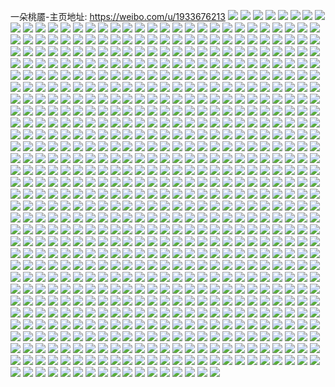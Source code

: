 一朵桃靥-主页地址: https://weibo.com/u/1933676213 
![](https://wx4.sinaimg.cn/mw2000/73418eb5ly1geiz7m3f5fj22x02x04qs.jpg) 
![](https://wx4.sinaimg.cn/mw2000/73418eb5ly1geiz89abopj22x02x04qr.jpg) 
![](https://wx4.sinaimg.cn/mw2000/73418eb5ly1gegkkocu8wj22c02c07wi.jpg) 
![](https://wx4.sinaimg.cn/mw2000/73418eb5ly1gegkkn3eubj22b82b8b2a.jpg) 
![](https://wx4.sinaimg.cn/mw2000/73418eb5ly1gegkkgplejj20u00u0wlh.jpg) 
![](https://wx4.sinaimg.cn/mw2000/73418eb5ly1gegkkfmowdj20u00u077l.jpg) 
![](https://wx4.sinaimg.cn/mw2000/73418eb5ly1gegkklv6ozj22c02c0kjl.jpg) 
![](https://wx4.sinaimg.cn/mw2000/73418eb5ly1gegkkj59dxj22c02c0x6p.jpg) 
![](https://wx4.sinaimg.cn/mw2000/73418eb5ly1gegkkkmy2tj223i23ie82.jpg) 
![](https://wx4.sinaimg.cn/mw2000/73418eb5ly1gegkkp57sfj22c02c0hai.jpg) 
![](https://wx4.sinaimg.cn/mw2000/73418eb5ly1gegkkedusjj21ug1ug4qp.jpg) 
![](https://wx4.sinaimg.cn/mw2000/73418eb5ly1gefnphxwb4j2334334x6s.jpg) 
![](https://wx4.sinaimg.cn/mw2000/73418eb5ly1gefnpo1dv7j2334334x6s.jpg) 
![](https://wx4.sinaimg.cn/mw2000/73418eb5ly1gefnpsmv00j23343341l0.jpg) 
![](https://wx4.sinaimg.cn/mw2000/73418eb5ly1gee317cfhfj21o0280hdt.jpg) 
![](https://wx4.sinaimg.cn/mw2000/73418eb5ly1gee310g1bdj21o0280b0v.jpg) 
![](https://wx4.sinaimg.cn/mw2000/73418eb5ly1gee319m9izj21o0280kjl.jpg) 
![](https://wx4.sinaimg.cn/mw2000/73418eb5ly1gee311ugy8j21o0280e51.jpg) 
![](https://wx4.sinaimg.cn/mw2000/73418eb5ly1gee30xhlfaj2221331npd.jpg) 
![](https://wx4.sinaimg.cn/mw2000/73418eb5ly1gee31csk3lj21o02801i3.jpg) 
![](https://wx4.sinaimg.cn/mw2000/73418eb5ly1gee30z1gi3j21o0280khb.jpg) 
![](https://wx4.sinaimg.cn/mw2000/73418eb5ly1gee31548agj2221331b2a.jpg) 
![](https://wx4.sinaimg.cn/mw2000/73418eb5ly1gee31bb8k1j21o02801kx.jpg) 
![](https://wx4.sinaimg.cn/mw2000/73418eb5ly1ged3vc2ohfj21o01o04qp.jpg) 
![](https://wx4.sinaimg.cn/mw2000/73418eb5ly1ged3vglt4rj21o01o07wh.jpg) 
![](https://wx4.sinaimg.cn/mw2000/73418eb5ly1geapsi1220j21og3s0npe.jpg) 
![](https://wx4.sinaimg.cn/mw2000/73418eb5ly1geapsq3jf7j21og3s0hdu.jpg) 
![](https://wx4.sinaimg.cn/mw2000/73418eb5ly1ge5aq4jpajj22x62x6x6q.jpg) 
![](https://wx4.sinaimg.cn/mw2000/73418eb5ly1ge5appp4oxj2334334qv7.jpg) 
![](https://wx4.sinaimg.cn/mw2000/73418eb5ly1ge5aoxrbuyj22x62x6kjm.jpg) 
![](https://wx4.sinaimg.cn/mw2000/73418eb5ly1ge5aqacjbyj22v42v4e82.jpg) 
![](https://wx4.sinaimg.cn/mw2000/73418eb5ly1ge5apcbdlaj22ut2uthdt.jpg) 
![](https://wx4.sinaimg.cn/mw2000/73418eb5ly1ge5apxpkvdj22x62x6x6q.jpg) 
![](https://wx4.sinaimg.cn/mw2000/73418eb5ly1ge5apimc6sj22x62x6hdu.jpg) 
![](https://wx4.sinaimg.cn/mw2000/73418eb5ly1ge5ap3qn4tj22x62x6npe.jpg) 
![](https://wx4.sinaimg.cn/mw2000/73418eb5ly1ge5ap99wt5j22x62x6kjm.jpg) 
![](https://wx4.sinaimg.cn/mw2000/73418eb5ly1ge1rf9o5i4j21vd31uu0z.jpg) 
![](https://wx4.sinaimg.cn/mw2000/73418eb5ly1ge1rfazue7j21v8321qv8.jpg) 
![](https://wx4.sinaimg.cn/mw2000/73418eb5ly1gdzdisuk58j21o02801ky.jpg) 
![](https://wx4.sinaimg.cn/mw2000/73418eb5ly1gdzdj1uwwaj21pi3pnu0x.jpg) 
![](https://wx4.sinaimg.cn/mw2000/73418eb5ly1gdzdiepaifj21p93q5qv5.jpg) 
![](https://wx4.sinaimg.cn/mw2000/73418eb5ly1gdzdijyjg6j21pi3pn4qp.jpg) 
![](https://wx4.sinaimg.cn/mw2000/73418eb5ly1gdzdj7ew4zj21wc31vkjl.jpg) 
![](https://wx4.sinaimg.cn/mw2000/73418eb5ly1gdy6065gfij21gc4d1npe.jpg) 
![](https://wx4.sinaimg.cn/mw2000/73418eb5ly1gdy601tkg9j21gc4d1e83.jpg) 
![](https://wx4.sinaimg.cn/mw2000/73418eb5ly1gdy5zqu23ej21gc4d11ky.jpg) 
![](https://wx4.sinaimg.cn/mw2000/73418eb5ly1gdy60467p6j21gc4d1qv6.jpg) 
![](https://wx4.sinaimg.cn/mw2000/73418eb5ly1gdy5zvv2k1j21og3s0x6q.jpg) 
![](https://wx4.sinaimg.cn/mw2000/73418eb5ly1gdy5zn7lhzj21gc4d1qv6.jpg) 
![](https://wx4.sinaimg.cn/mw2000/73418eb5ly1gdy609qsufj21gc4d1e82.jpg) 
![](https://wx4.sinaimg.cn/mw2000/73418eb5ly1gdy5zylfs8j21gc4d1npe.jpg) 
![](https://wx4.sinaimg.cn/mw2000/73418eb5ly1gdy607v183j21gc4d17wi.jpg) 
![](https://wx4.sinaimg.cn/mw2000/73418eb5ly1gdwyyl4u3zj22ho2ho7wi.jpg) 
![](https://wx4.sinaimg.cn/mw2000/73418eb5ly1gdwyxsymuxj22x62x6hdu.jpg) 
![](https://wx4.sinaimg.cn/mw2000/73418eb5ly1gdwyy8pbhnj22x62x6x6q.jpg) 
![](https://wx4.sinaimg.cn/mw2000/73418eb5ly1gdwyy5ixb4j22x62x61ky.jpg) 
![](https://wx4.sinaimg.cn/mw2000/73418eb5ly1gdwyyilxddj2234234npd.jpg) 
![](https://wx4.sinaimg.cn/mw2000/73418eb5ly1gdwyy2ug96j223e23eqv5.jpg) 
![](https://wx4.sinaimg.cn/mw2000/73418eb5ly1gdwyydcdcmj22x62x6qv7.jpg) 
![](https://wx4.sinaimg.cn/mw2000/73418eb5ly1gdwyygdwa7j22x62x67wi.jpg) 
![](https://wx4.sinaimg.cn/mw2000/73418eb5ly1gdwyxz2o1fj22x62x6qv7.jpg) 
![](https://wx4.sinaimg.cn/mw2000/73418eb5ly1gdvfos6ah7j22dc2dcnpf.jpg) 
![](https://wx4.sinaimg.cn/mw2000/73418eb5ly1gdvfovstztj22dc2dcb2b.jpg) 
![](https://wx4.sinaimg.cn/mw2000/73418eb5ly1gduqe1xw10j2221331u0x.jpg) 
![](https://wx4.sinaimg.cn/mw2000/73418eb5ly1gduqe3rb62j2221331u0x.jpg) 
![](https://wx4.sinaimg.cn/mw2000/73418eb5ly1gduqe63bdqj22213311ky.jpg) 
![](https://wx4.sinaimg.cn/mw2000/73418eb5ly1gduqe9emn3j2221331u0x.jpg) 
![](https://wx4.sinaimg.cn/mw2000/73418eb5ly1gduqeawi96j21mq26bu0x.jpg) 
![](https://wx4.sinaimg.cn/mw2000/73418eb5ly1gduqeduhusj2221331u0x.jpg) 
![](https://wx4.sinaimg.cn/mw2000/73418eb5ly1gdortshv0oj227a2xqu0z.jpg) 
![](https://wx4.sinaimg.cn/mw2000/73418eb5ly1gdoru336u9j22082obhdv.jpg) 
![](https://wx4.sinaimg.cn/mw2000/73418eb5ly1gdoru7chxwj22c03404qr.jpg) 
![](https://wx4.sinaimg.cn/mw2000/73418eb5ly1gdorth7t1zj22502upkjo.jpg) 
![](https://wx4.sinaimg.cn/mw2000/73418eb5ly1gdorujt9c8j227n2y77wj.jpg) 
![](https://wx4.sinaimg.cn/mw2000/73418eb5ly1gdoruzfw8zj22c03404qu.jpg) 
![](https://wx4.sinaimg.cn/mw2000/73418eb5ly1gdorv1ru1oj21p529j1ky.jpg) 
![](https://wx4.sinaimg.cn/mw2000/73418eb5ly1gdorv6z5w8j23402c0x6t.jpg) 
![](https://wx4.sinaimg.cn/mw2000/73418eb5ly1gdorv9d6fej21s23kbe82.jpg) 
![](https://wx4.sinaimg.cn/mw2000/73418eb5ly1gdnt4ir2omj20tf0tfaq6.jpg) 
![](https://wx4.sinaimg.cn/mw2000/73418eb5ly1gdnt4fbvx9j21o0280hdu.jpg) 
![](https://wx4.sinaimg.cn/mw2000/73418eb5ly1gdnt44054jj21zd1zdu0x.jpg) 
![](https://wx4.sinaimg.cn/mw2000/73418eb5ly1gdnt4btrdgj22c02c07wi.jpg) 
![](https://wx4.sinaimg.cn/mw2000/73418eb5ly1gdnt3q9n8oj21hh1zakjm.jpg) 
![](https://wx4.sinaimg.cn/mw2000/73418eb5ly1gdnt48mvnzj22c02c07wi.jpg) 
![](https://wx4.sinaimg.cn/mw2000/73418eb5ly1gdnt466gflj22c02c01ky.jpg) 
![](https://wx4.sinaimg.cn/mw2000/73418eb5ly1gdnt4hwwi2j21o0280qv6.jpg) 
![](https://wx4.sinaimg.cn/mw2000/73418eb5ly1gdnt41ww2ij22c02c0e82.jpg) 
![](https://wx4.sinaimg.cn/mw2000/73418eb5ly1gdlrm75bxqj20y80y84br.jpg) 
![](https://wx4.sinaimg.cn/mw2000/73418eb5ly1gdlrmawm63j20wd0wdncn.jpg) 
![](https://wx4.sinaimg.cn/mw2000/73418eb5ly1gdlrm8oq40j21d91d91kx.jpg) 
![](https://wx4.sinaimg.cn/mw2000/73418eb5ly1gdlrma5aqhj2179179qq9.jpg) 
![](https://wx4.sinaimg.cn/mw2000/73418eb5ly1gdfwzz4vfpj20yi22ou11.jpg) 
![](https://wx4.sinaimg.cn/mw2000/73418eb5ly1gd6rfxgt1xj21ps1achdw.jpg) 
![](https://wx4.sinaimg.cn/mw2000/73418eb5ly1gd6reqhan2j21ps1acqv6.jpg) 
![](https://wx4.sinaimg.cn/mw2000/73418eb5ly1gcdjfgzkamj2221331npe.jpg) 
![](https://wx4.sinaimg.cn/mw2000/73418eb5ly1gcdjep5m9zj21n526v1ky.jpg) 
![](https://wx4.sinaimg.cn/mw2000/73418eb5ly1gc26mfl38aj22c0340npf.jpg) 
![](https://wx4.sinaimg.cn/mw2000/73418eb5ly1gbzc0r1tbgj20u00yajv5.jpg) 
![](https://wx4.sinaimg.cn/mw2000/73418eb5ly1gbzc0q0s26j20u00ya77i.jpg) 
![](https://wx4.sinaimg.cn/mw2000/73418eb5ly1gbw1s4byjhj228w3dchdu.jpg) 
![](https://wx4.sinaimg.cn/mw2000/73418eb5ly1gbw1max7ntj228w3dcqv6.jpg) 
![](https://wx4.sinaimg.cn/mw2000/73418eb5ly1gbw1mebldcj234022ohdv.jpg) 
![](https://wx4.sinaimg.cn/mw2000/73418eb5ly1gbw1subs2bj21v72stx6q.jpg) 
![](https://wx4.sinaimg.cn/mw2000/73418eb5ly1gbw1t83pyuj216b26pnpe.jpg) 
![](https://wx4.sinaimg.cn/mw2000/73418eb5ly1gbw1mge3tij222o340kjl.jpg) 
![](https://wx4.sinaimg.cn/mw2000/73418eb5ly1gbw1td7261j22x01y0u0y.jpg) 
![](https://wx4.sinaimg.cn/mw2000/73418eb5ly1gbw1ti9eolj22f43mox6q.jpg) 
![](https://wx4.sinaimg.cn/mw2000/73418eb5ly1gbw1misqu1j22v51wrkjm.jpg) 
![](https://wx4.sinaimg.cn/mw2000/73418eb5ly1gb5l0w2nd5j23402c01l1.jpg) 
![](https://wx4.sinaimg.cn/mw2000/73418eb5ly1gb5l17p71cj2221331kjn.jpg) 
![](https://wx4.sinaimg.cn/mw2000/73418eb5ly1gb5l1kkx5lj23402c0qv8.jpg) 
![](https://wx4.sinaimg.cn/mw2000/73418eb5ly1gb5l1yvol9j2221331e84.jpg) 
![](https://wx4.sinaimg.cn/mw2000/73418eb5ly1gb5l0guwulj2221331b2b.jpg) 
![](https://wx4.sinaimg.cn/mw2000/73418eb5ly1gb5l28iaj7j22c0340u10.jpg) 
![](https://wx4.sinaimg.cn/mw2000/73418eb5ly1gazyhdhn8hj22c0340hdv.jpg) 
![](https://wx4.sinaimg.cn/mw2000/73418eb5ly1gazyhbe400j22c03407wj.jpg) 
![](https://wx4.sinaimg.cn/mw2000/73418eb5ly1gazyhfafhsj22c0340e83.jpg) 
![](https://wx4.sinaimg.cn/mw2000/73418eb5ly1gazyhgt44yj22c0340u0y.jpg) 
![](https://wx4.sinaimg.cn/mw2000/73418eb5ly1gayus8w9rgj22c0340e82.jpg) 
![](https://wx4.sinaimg.cn/mw2000/73418eb5ly1gaxqki2xgpj22c03407wj.jpg) 
![](https://wx4.sinaimg.cn/mw2000/73418eb5ly1gaxqkk5o3ij23402c04qq.jpg) 
![](https://wx4.sinaimg.cn/mw2000/73418eb5ly1gax0ekr0xuj22802yoe83.jpg) 
![](https://wx4.sinaimg.cn/mw2000/73418eb5ly1gax0e9tbejj21gc4d1b2a.jpg) 
![](https://wx4.sinaimg.cn/mw2000/73418eb5ly1gax0egl06bj2221331kjl.jpg) 
![](https://wx4.sinaimg.cn/mw2000/73418eb5ly1gax0ecwyvfj214j5mqhdu.jpg) 
![](https://wx4.sinaimg.cn/mw2000/73418eb5ly1gax0eb9cizj21n83usu0x.jpg) 
![](https://wx4.sinaimg.cn/mw2000/73418eb5ly1gax0ef2gkzj214j5mqqv6.jpg) 
![](https://wx4.sinaimg.cn/mw2000/73418eb5ly1gax0e7uwcuj2221331u0y.jpg) 
![](https://wx4.sinaimg.cn/mw2000/73418eb5ly1gax0e668ojj219c51chdu.jpg) 
![](https://wx4.sinaimg.cn/mw2000/73418eb5ly1gax0eizgybj22c0340u0z.jpg) 
![](https://wx4.sinaimg.cn/mw2000/73418eb5ly1gawfitmv8cj2221331hdt.jpg) 
![](https://wx4.sinaimg.cn/mw2000/73418eb5ly1gawfjclqxhj22c02c0hdu.jpg) 
![](https://wx4.sinaimg.cn/mw2000/73418eb5ly1gawfjvmagtj2294306e84.jpg) 
![](https://wx4.sinaimg.cn/mw2000/73418eb5ly1gawfixys9zj22c02c0kjm.jpg) 
![](https://wx4.sinaimg.cn/mw2000/73418eb5ly1gawfjpq3utj229k29ke83.jpg) 
![](https://wx4.sinaimg.cn/mw2000/73418eb5ly1gawfj4ql1uj22c02c0x6q.jpg) 
![](https://wx4.sinaimg.cn/mw2000/73418eb5ly1gawfjgif2aj22c02c01kz.jpg) 
![](https://wx4.sinaimg.cn/mw2000/73418eb5ly1gawfjktrguj22c02c0qv6.jpg) 
![](https://wx4.sinaimg.cn/mw2000/73418eb5ly1gawfj8rmq5j22c02c0qv6.jpg) 
![](https://wx4.sinaimg.cn/mw2000/73418eb5ly1gavamwarenj2221331kjm.jpg) 
![](https://wx4.sinaimg.cn/mw2000/73418eb5ly1gavan491l7j22c03404qt.jpg) 
![](https://wx4.sinaimg.cn/mw2000/73418eb5ly1gavan03n3uj221o33ju0y.jpg) 
![](https://wx4.sinaimg.cn/mw2000/73418eb5ly1gavandt0bfj22c035a7wk.jpg) 
![](https://wx4.sinaimg.cn/mw2000/73418eb5ly1gavamubiaej22c03404qr.jpg) 
![](https://wx4.sinaimg.cn/mw2000/73418eb5ly1gavan7xe99j22c0340u0z.jpg) 
![](https://wx4.sinaimg.cn/mw2000/73418eb5ly1gav3jd6o3lj22213314qq.jpg) 
![](https://wx4.sinaimg.cn/mw2000/73418eb5ly1gav3jdxl82j2221331b29.jpg) 
![](https://wx4.sinaimg.cn/mw2000/73418eb5ly1gav3jbt922j2221331npd.jpg) 
![](https://wx4.sinaimg.cn/mw2000/73418eb5ly1gau5gt1agfj22c02c0b2a.jpg) 
![](https://wx4.sinaimg.cn/mw2000/73418eb5ly1gau5gwgrnnj2221331qv5.jpg) 
![](https://wx4.sinaimg.cn/mw2000/73418eb5ly1gau5h1cc5hj22c02c07wi.jpg) 
![](https://wx4.sinaimg.cn/mw2000/73418eb5ly1gau5pssp7hj2221331kjl.jpg) 
![](https://wx4.sinaimg.cn/mw2000/73418eb5ly1gau5gv0ml5j2221331qv5.jpg) 
![](https://wx4.sinaimg.cn/mw2000/73418eb5ly1gau61xb0u5j2221331npd.jpg) 
![](https://wx4.sinaimg.cn/mw2000/73418eb5ly1gau5nwe0j2j221r33g4qq.jpg) 
![](https://wx4.sinaimg.cn/mw2000/73418eb5ly1gau5q4hp25j22c02c07wi.jpg) 
![](https://wx4.sinaimg.cn/mw2000/73418eb5ly1gau5gz9sw5j22c02c0x6p.jpg) 
![](https://wx4.sinaimg.cn/mw2000/73418eb5ly1gasmjbuoyzj21o0280kjl.jpg) 
![](https://wx4.sinaimg.cn/mw2000/73418eb5ly1gasmjaqdpvj21n226rkjl.jpg) 
![](https://wx4.sinaimg.cn/mw2000/73418eb5ly1garukr27x3j2221331u0z.jpg) 
![](https://wx4.sinaimg.cn/mw2000/73418eb5ly1garuc1n7usj22c0340x6r.jpg) 
![](https://wx4.sinaimg.cn/mw2000/73418eb5ly1garuk513snj22213311ky.jpg) 
![](https://wx4.sinaimg.cn/mw2000/73418eb5ly1garulp5fz3j2221331qv5.jpg) 
![](https://wx4.sinaimg.cn/mw2000/73418eb5ly1garukgzx1tj2221331e81.jpg) 
![](https://wx4.sinaimg.cn/mw2000/73418eb5ly1garuky7evgj2221331x6q.jpg) 
![](https://wx4.sinaimg.cn/mw2000/73418eb5ly1garukedtbvj2221331npf.jpg) 
![](https://wx4.sinaimg.cn/mw2000/73418eb5ly1garubuyb5zj22c0340kjp.jpg) 
![](https://wx4.sinaimg.cn/mw2000/73418eb5ly1garujzjoctj2221331x6p.jpg) 
![](https://wx4.sinaimg.cn/mw2000/73418eb5ly1gaqmw19bh4j22c02c0hdt.jpg) 
![](https://wx4.sinaimg.cn/mw2000/73418eb5ly1gaqmvzgb13j21o0280hdu.jpg) 
![](https://wx4.sinaimg.cn/mw2000/73418eb5ly1gaocn54pt8j22c02c0x6r.jpg) 
![](https://wx4.sinaimg.cn/mw2000/73418eb5ly1gaocn0w49xj22c02c04qs.jpg) 
![](https://wx4.sinaimg.cn/mw2000/73418eb5ly1gaocn7f74bj22c02c0x6q.jpg) 
![](https://wx4.sinaimg.cn/mw2000/73418eb5ly1gaocn93umdj22c02c0b2b.jpg) 
![](https://wx4.sinaimg.cn/mw2000/73418eb5ly1gaocmw7grtj229y29ye82.jpg) 
![](https://wx4.sinaimg.cn/mw2000/73418eb5ly1gaocnam8b5j22c02c0x6q.jpg) 
![](https://wx4.sinaimg.cn/mw2000/73418eb5ly1gaocne723lj22c02c0x6r.jpg) 
![](https://wx4.sinaimg.cn/mw2000/73418eb5ly1gaocncjck9j22c02c0x6r.jpg) 
![](https://wx4.sinaimg.cn/mw2000/73418eb5ly1gaocn2wkr0j22c02c0npe.jpg) 
![](https://wx4.sinaimg.cn/mw2000/73418eb5ly1gao5ef2qezj22c02c0b2a.jpg) 
![](https://wx4.sinaimg.cn/mw2000/73418eb5ly1gao5eg9dzcj22c02c04qq.jpg) 
![](https://wx4.sinaimg.cn/mw2000/73418eb5ly1gao5ehoj9bj2216216qv6.jpg) 
![](https://wx4.sinaimg.cn/mw2000/73418eb5ly1gao5edzcwqj22c02c0hdu.jpg) 
![](https://wx4.sinaimg.cn/mw2000/73418eb5ly1gan18992mdj21o0280b2a.jpg) 
![](https://wx4.sinaimg.cn/mw2000/73418eb5ly1gan187rixmj21ma25s1ky.jpg) 
![](https://wx4.sinaimg.cn/mw2000/73418eb5ly1gan18aoa7yj21ma25s4qq.jpg) 
![](https://wx4.sinaimg.cn/mw2000/73418eb5ly1gan18brbbvj21ma25s1ky.jpg) 
![](https://wx4.sinaimg.cn/mw2000/73418eb5ly1gaf6ct0sicj21o01o04qp.jpg) 
![](https://wx4.sinaimg.cn/mw2000/73418eb5ly1gaf6cwjwodj22801o0kjl.jpg) 
![](https://wx4.sinaimg.cn/mw2000/73418eb5ly1gaf6d0ci0hj22801o0e81.jpg) 
![](https://wx4.sinaimg.cn/mw2000/73418eb5ly1gaf6d489jxj21o01o07wh.jpg) 
![](https://wx4.sinaimg.cn/mw2000/73418eb5ly1ga98n2iyw0j22kx2kxqv5.jpg) 
![](https://wx4.sinaimg.cn/mw2000/73418eb5ly1ga98mslb5kj22c02c04qp.jpg) 
![](https://wx4.sinaimg.cn/mw2000/73418eb5ly1ga98mv3u2zj22c02c0qv5.jpg) 
![](https://wx4.sinaimg.cn/mw2000/73418eb5ly1ga98mydwy8j22kx2kxhdt.jpg) 
![](https://wx4.sinaimg.cn/mw2000/73418eb5ly1ga98mono0pj20we0wetmg.jpg) 
![](https://wx4.sinaimg.cn/mw2000/73418eb5ly1ga98mng76cj22c02c0npd.jpg) 
![](https://wx4.sinaimg.cn/mw2000/73418eb5ly1ga98mqqchgj22c02c0e82.jpg) 
![](https://wx4.sinaimg.cn/mw2000/73418eb5ly1ga98mzzj5oj2214214npd.jpg) 
![](https://wx4.sinaimg.cn/mw2000/73418eb5ly1ga98mwp0itj22c02c0hdt.jpg) 
![](https://wx4.sinaimg.cn/mw2000/73418eb5ly1ga86gm3y2pj23gg56onpz.jpg) 
![](https://wx4.sinaimg.cn/mw2000/73418eb5ly1ga86g8n2r7j23gg56o1ll.jpg) 
![](https://wx4.sinaimg.cn/mw2000/73418eb5ly1ga86gwou8ij22tc480u1c.jpg) 
![](https://wx4.sinaimg.cn/mw2000/73418eb5ly1ga86ha3lcsj256o3gghec.jpg) 
![](https://wx4.sinaimg.cn/mw2000/73418eb5ly1ga38z2uu3wj21mb25q1if.jpg) 
![](https://wx4.sinaimg.cn/mw2000/73418eb5ly1ga3f09cwr5j21m825mkjl.jpg) 
![](https://wx4.sinaimg.cn/mw2000/73418eb5ly1ga3gmyb7t7j21mb25qkjl.jpg) 
![](https://wx4.sinaimg.cn/mw2000/73418eb5ly1ga3f0e49f6j21m825mx4p.jpg) 
![](https://wx4.sinaimg.cn/mw2000/73418eb5ly1ga3gn1nt7mj21m825m7ts.jpg) 
![](https://wx4.sinaimg.cn/mw2000/73418eb5ly1ga3gmfvcv3j21mb25qb29.jpg) 
![](https://wx4.sinaimg.cn/mw2000/73418eb5ly1ga39xms0ixj21mc25skhe.jpg) 
![](https://wx4.sinaimg.cn/mw2000/73418eb5ly1ga3gn5ibkcj21m825m4qp.jpg) 
![](https://wx4.sinaimg.cn/mw2000/73418eb5ly1ga3gn7w1oyj21mb25qts0.jpg) 
![](https://wx4.sinaimg.cn/mw2000/73418eb5ly1ga2ay9erafj22c0340kjm.jpg) 
![](https://wx4.sinaimg.cn/mw2000/73418eb5ly1ga2ay59atmj229u29u1ky.jpg) 
![](https://wx4.sinaimg.cn/mw2000/73418eb5ly1ga2ay667owj22c02c01ky.jpg) 
![](https://wx4.sinaimg.cn/mw2000/73418eb5ly1ga2ay82zbaj22c0340e84.jpg) 
![](https://wx4.sinaimg.cn/mw2000/73418eb5ly1g9yp3o7j0mj22c02c0u0y.jpg) 
![](https://wx4.sinaimg.cn/mw2000/73418eb5ly1g9yp3ugalyj22c02c0kjm.jpg) 
![](https://wx4.sinaimg.cn/mw2000/73418eb5ly1g9yp42xib5j22c02c0x6q.jpg) 
![](https://wx4.sinaimg.cn/mw2000/73418eb5ly1g9yp3t5876j22c02c0x6q.jpg) 
![](https://wx4.sinaimg.cn/mw2000/73418eb5ly1g9yp41dsbfj22c02c0qv6.jpg) 
![](https://wx4.sinaimg.cn/mw2000/73418eb5ly1g9yp3zpxnoj22c02c0qv6.jpg) 
![](https://wx4.sinaimg.cn/mw2000/73418eb5ly1g9yp3qd1uij22c02c0npe.jpg) 
![](https://wx4.sinaimg.cn/mw2000/73418eb5ly1g9yp3w3plsj22c02c04qq.jpg) 
![](https://wx4.sinaimg.cn/mw2000/73418eb5ly1g9yp3xzcxqj22c02c0u0y.jpg) 
![](https://wx4.sinaimg.cn/mw2000/73418eb5ly1g9yjk8gpk6j22c02c0x6r.jpg) 
![](https://wx4.sinaimg.cn/mw2000/73418eb5ly1g9yjktgztej22c02c0kjm.jpg) 
![](https://wx4.sinaimg.cn/mw2000/73418eb5ly1g9yjke8u6wj22c02c0npe.jpg) 
![](https://wx4.sinaimg.cn/mw2000/73418eb5ly1g9yp2yjeevj22c02c0qv6.jpg) 
![](https://wx4.sinaimg.cn/mw2000/73418eb5ly1g9yp30g0elj22c02c0u0y.jpg) 
![](https://wx4.sinaimg.cn/mw2000/73418eb5ly1g9yjk3dnw7j22c02c0x6q.jpg) 
![](https://wx4.sinaimg.cn/mw2000/73418eb5ly1g9yjkihsunj22c02c0npe.jpg) 
![](https://wx4.sinaimg.cn/mw2000/73418eb5ly1g9yjklmgg4j22c02c0npe.jpg) 
![](https://wx4.sinaimg.cn/mw2000/73418eb5ly1g9yp321k5yj22c02c0kjm.jpg) 
![](https://wx4.sinaimg.cn/mw2000/73418eb5ly1g9visxciinj20u00u0dq1.jpg) 
![](https://wx4.sinaimg.cn/mw2000/73418eb5ly1g9visvih0ij20u00u0dr1.jpg) 
![](https://wx4.sinaimg.cn/mw2000/73418eb5ly1g9visyde7oj20u00u0n9a.jpg) 
![](https://wx4.sinaimg.cn/mw2000/73418eb5ly1g9visuomvbj20u00u0gw3.jpg) 
![](https://wx4.sinaimg.cn/mw2000/73418eb5ly1g9viv3q5xjj20u00u049i.jpg) 
![](https://wx4.sinaimg.cn/mw2000/73418eb5ly1g9vistf001j20u00u0145.jpg) 
![](https://wx4.sinaimg.cn/mw2000/73418eb5ly1g9vissb5u8j20u00u0qck.jpg) 
![](https://wx4.sinaimg.cn/mw2000/73418eb5ly1g9vpqywdloj20u0190nay.jpg) 
![](https://wx4.sinaimg.cn/mw2000/73418eb5ly1g9viswn8zuj20u00u0123.jpg) 
![](https://wx4.sinaimg.cn/mw2000/73418eb5ly1g9vps8gd7gj20u00u0jzg.jpg) 
![](https://wx4.sinaimg.cn/mw2000/73418eb5ly1g9vps8y0z7j20u00u0k1s.jpg) 
![](https://wx4.sinaimg.cn/mw2000/73418eb5ly1g9vps9br29j20u00u0wll.jpg) 
![](https://wx4.sinaimg.cn/mw2000/73418eb5ly1g9vps82cw4j20u00u0drp.jpg) 
![](https://wx4.sinaimg.cn/mw2000/73418eb5ly1g9vps9o74vj20u00u045m.jpg) 
![](https://wx4.sinaimg.cn/mw2000/73418eb5ly1g9vpsa68psj20u00u0gr4.jpg) 
![](https://wx4.sinaimg.cn/mw2000/73418eb5ly1g9v97w69t2j20u00u0dr7.jpg) 
![](https://wx4.sinaimg.cn/mw2000/73418eb5gy1g9v8jbq4gvj20u00u012l.jpg) 
![](https://wx4.sinaimg.cn/mw2000/73418eb5gy1g9v8jcf7asj20u00u0tjp.jpg) 
![](https://wx4.sinaimg.cn/mw2000/73418eb5gy1g9v8jf0z8vj20u00u0wp1.jpg) 
![](https://wx4.sinaimg.cn/mw2000/73418eb5gy1g9v8jah8lkj20u00u0gx5.jpg) 
![](https://wx4.sinaimg.cn/mw2000/73418eb5gy1g9v8jdsmnaj20u00u0ako.jpg) 
![](https://wx4.sinaimg.cn/mw2000/73418eb5gy1g9v8jfpt9vj20u00u0qg3.jpg) 
![](https://wx4.sinaimg.cn/mw2000/73418eb5gy1g9v8jb4fvgj20u00u0dse.jpg) 
![](https://wx4.sinaimg.cn/mw2000/73418eb5gy1g9v8jeh3v5j20u00u014h.jpg) 
![](https://wx4.sinaimg.cn/mw2000/73418eb5ly1g9t4kc7l9ej20u00u0jyg.jpg) 
![](https://wx4.sinaimg.cn/mw2000/73418eb5ly1g9t4kdt1ekj20u00u0dm6.jpg) 
![](https://wx4.sinaimg.cn/mw2000/73418eb5ly1g9t4kcr961j20u00u0ag0.jpg) 
![](https://wx4.sinaimg.cn/mw2000/73418eb5ly1g9t4kb02bkj20u00u0gxo.jpg) 
![](https://wx4.sinaimg.cn/mw2000/73418eb5ly1g9t4k7b6ysj20u00u07cg.jpg) 
![](https://wx4.sinaimg.cn/mw2000/73418eb5ly1g9t4k3clq8j20u00u0qiz.jpg) 
![](https://wx4.sinaimg.cn/mw2000/73418eb5ly1g9t4k7ygf6j20u00u0jyp.jpg) 
![](https://wx4.sinaimg.cn/mw2000/73418eb5ly1g9t4k2n680j21400u0dv7.jpg) 
![](https://wx4.sinaimg.cn/mw2000/73418eb5ly1g9t4k30jzoj20u00u0adv.jpg) 
![](https://wx4.sinaimg.cn/mw2000/73418eb5ly1g9hhl1uc71j21o01o07wh.jpg) 
![](https://wx4.sinaimg.cn/mw2000/73418eb5ly1g9hhl0clg3j22c02c0kjl.jpg) 
![](https://wx4.sinaimg.cn/mw2000/73418eb5ly1g9hhl40pggj22c02c0x6p.jpg) 
![](https://wx4.sinaimg.cn/mw2000/73418eb5ly1g9hhl658rvj22c02c0e82.jpg) 
![](https://wx4.sinaimg.cn/mw2000/73418eb5ly1g9f4zmiamdj22f03m0x6w.jpg) 
![](https://wx4.sinaimg.cn/mw2000/73418eb5ly1g9f4zxcpvcj22f03m0qve.jpg) 
![](https://wx4.sinaimg.cn/mw2000/73418eb5ly1g9f5063mytj22f03m0x6x.jpg) 
![](https://wx4.sinaimg.cn/mw2000/73418eb5ly1g9f50dqy5pj22f03m0npj.jpg) 
![](https://wx4.sinaimg.cn/mw2000/73418eb5ly1g984blgojzj20u019014a.jpg) 
![](https://wx4.sinaimg.cn/mw2000/73418eb5ly1g984b0n005j20u0190qmv.jpg) 
![](https://wx4.sinaimg.cn/mw2000/73418eb5ly1g984bssbm1j20u0190n5u.jpg) 
![](https://wx4.sinaimg.cn/mw2000/73418eb5ly1g984bbgyoaj20u0191ajp.jpg) 
![](https://wx4.sinaimg.cn/mw2000/73418eb5ly1g984b5ozfoj20u01o218z.jpg) 
![](https://wx4.sinaimg.cn/mw2000/73418eb5ly1g984kqxgyfj20u0190k41.jpg) 
![](https://wx4.sinaimg.cn/mw2000/73418eb5ly1g8yybobmxzj22c02c0u0y.jpg) 
![](https://wx4.sinaimg.cn/mw2000/73418eb5ly1g8yybbxpe3j22c02c0hdu.jpg) 
![](https://wx4.sinaimg.cn/mw2000/73418eb5ly1g8yyaxdvhkj22c02c0b2a.jpg) 
![](https://wx4.sinaimg.cn/mw2000/73418eb5ly1g8yyb274ddj22c02c0e82.jpg) 
![](https://wx4.sinaimg.cn/mw2000/73418eb5ly1g8yybj0f19j22c02c0kjm.jpg) 
![](https://wx4.sinaimg.cn/mw2000/73418eb5ly1g8yyb4k8t4j22ag2ag1ky.jpg) 
![](https://wx4.sinaimg.cn/mw2000/73418eb5ly1g8yybf0q8sj22c02c0e82.jpg) 
![](https://wx4.sinaimg.cn/mw2000/73418eb5ly1g8yyazrxbmj2221331b2a.jpg) 
![](https://wx4.sinaimg.cn/mw2000/73418eb5ly1g8yyb8gqgwj22c02c0kjm.jpg) 
![](https://wx4.sinaimg.cn/mw2000/73418eb5ly1g8s85irj19j20u00u0k35.jpg) 
![](https://wx4.sinaimg.cn/mw2000/73418eb5ly1g8s85jg5chj20u00u0n9r.jpg) 
![](https://wx4.sinaimg.cn/mw2000/73418eb5ly1g8s85kaewkj20u00u04c7.jpg) 
![](https://wx4.sinaimg.cn/mw2000/73418eb5ly1g8s85j3snfj20u01917i8.jpg) 
![](https://wx4.sinaimg.cn/mw2000/73418eb5ly1g8pyhyh5h2j22c02c0x6p.jpg) 
![](https://wx4.sinaimg.cn/mw2000/73418eb5ly1g8pyhw1phaj21o01o0u0h.jpg) 
![](https://wx4.sinaimg.cn/mw2000/73418eb5ly1g8m8bwmthcj21400u0ahx.jpg) 
![](https://wx4.sinaimg.cn/mw2000/73418eb5ly1g8m8byx7eoj21400u0q93.jpg) 
![](https://wx4.sinaimg.cn/mw2000/73418eb5ly1g8m8c54akqj20u01r7anz.jpg) 
![](https://wx4.sinaimg.cn/mw2000/73418eb5ly1g8d74w5a54j20k00euq4d.jpg) 
![](https://wx4.sinaimg.cn/mw2000/73418eb5ly1g8789rga7nj20u0191k38.jpg) 
![](https://wx4.sinaimg.cn/mw2000/73418eb5ly1g878a7sgqzj21900u049g.jpg) 
![](https://wx4.sinaimg.cn/mw2000/73418eb5ly1g878a1s16vj20u019147m.jpg) 
![](https://wx4.sinaimg.cn/mw2000/73418eb5ly1g878b1nuj9j20u0190132.jpg) 
![](https://wx4.sinaimg.cn/mw2000/73418eb5ly1g878boz06cj20u0190gyq.jpg) 
![](https://wx4.sinaimg.cn/mw2000/73418eb5ly1g8789wziryj21900u07mo.jpg) 
![](https://wx4.sinaimg.cn/mw2000/73418eb5ly1g878asu5nzj20u0190n88.jpg) 
![](https://wx4.sinaimg.cn/mw2000/73418eb5ly1g878bfhsjjj20u0190193.jpg) 
![](https://wx4.sinaimg.cn/mw2000/73418eb5ly1g878ajkacej21900u0dx8.jpg) 
![](https://wx4.sinaimg.cn/mw2000/73418eb5ly1g86wh62vz8j20u00xcgs0.jpg) 
![](https://wx4.sinaimg.cn/mw2000/73418eb5ly1g81opyjipwj22c02c0e82.jpg) 
![](https://wx4.sinaimg.cn/mw2000/73418eb5ly1g7xph7cdhlj222o340u0y.jpg) 
![](https://wx4.sinaimg.cn/mw2000/73418eb5ly1g7xph9qjiaj222o340kjn.jpg) 
![](https://wx4.sinaimg.cn/mw2000/73418eb5ly1g7xpgzwod9j2221332e83.jpg) 
![](https://wx4.sinaimg.cn/mw2000/73418eb5ly1g7xph1k5b1j221i329x6q.jpg) 
![](https://wx4.sinaimg.cn/mw2000/73418eb5ly1g7xph39be3j21q42l67wi.jpg) 
![](https://wx4.sinaimg.cn/mw2000/73418eb5ly1g7xpgxxvpjj222o340u0y.jpg) 
![](https://wx4.sinaimg.cn/mw2000/73418eb5ly1g7xph5bnj4j21zs2zou0y.jpg) 
![](https://wx4.sinaimg.cn/mw2000/73418eb5ly1g7xpgw4qgvj222o340u0y.jpg) 
![](https://wx4.sinaimg.cn/mw2000/73418eb5ly1g7xphc8mx5j22c0340x6r.jpg) 
![](https://wx4.sinaimg.cn/mw2000/73418eb5ly1g7vk108oc7j22c03407wj.jpg) 
![](https://wx4.sinaimg.cn/mw2000/73418eb5ly1g7t8rp6ua3j20u00u0tnw.jpg) 
![](https://wx4.sinaimg.cn/mw2000/73418eb5ly1g7t8r0b8gtj20u00u0aoh.jpg) 
![](https://wx4.sinaimg.cn/mw2000/73418eb5gy1g7sd8bpb7dj22c02c0qv6.jpg) 
![](https://wx4.sinaimg.cn/mw2000/73418eb5gy1g7sd8dmtu7j22c02c01kz.jpg) 
![](https://wx4.sinaimg.cn/mw2000/73418eb5gy1g7sd89nypuj22c02c0x6q.jpg) 
![](https://wx4.sinaimg.cn/mw2000/73418eb5gy1g7sd8fhby7j22c02c0npe.jpg) 
![](https://wx4.sinaimg.cn/mw2000/73418eb5gy1g7s5c5q7qsj227o2yau0x.jpg) 
![](https://wx4.sinaimg.cn/mw2000/73418eb5gy1g7s5cfgaycj22c0340e82.jpg) 
![](https://wx4.sinaimg.cn/mw2000/73418eb5gy1g7s5c8w9ubj229e30mnpd.jpg) 
![](https://wx4.sinaimg.cn/mw2000/73418eb5gy1g7s5cap63bj23402c04qq.jpg) 
![](https://wx4.sinaimg.cn/mw2000/73418eb5gy1g7s5chv0c0j22c0340hdv.jpg) 
![](https://wx4.sinaimg.cn/mw2000/73418eb5gy1g7s5cc0j78j23402c01ky.jpg) 
![](https://wx4.sinaimg.cn/mw2000/73418eb5gy1g7s5cjndnpj22c0340hdt.jpg) 
![](https://wx4.sinaimg.cn/mw2000/73418eb5gy1g7s5c7m67hj22c0340npe.jpg) 
![](https://wx4.sinaimg.cn/mw2000/73418eb5gy1g7s5cdwd6dj22c0340b2a.jpg) 
![](https://wx4.sinaimg.cn/mw2000/73418eb5gy1g7ot087bfzj20u0190qo0.jpg) 
![](https://wx4.sinaimg.cn/mw2000/73418eb5gy1g7ot5n65zwj20u014iarr.jpg) 
![](https://wx4.sinaimg.cn/mw2000/73418eb5gy1g7osxnpov6j20u0190kat.jpg) 
![](https://wx4.sinaimg.cn/mw2000/73418eb5gy1g7ot4aplw9j20u01407ox.jpg) 
![](https://wx4.sinaimg.cn/mw2000/73418eb5gy1g7osxov1znj20u01407hr.jpg) 
![](https://wx4.sinaimg.cn/mw2000/73418eb5gy1g7otlkds98j20u01407jy.jpg) 
![](https://wx4.sinaimg.cn/mw2000/73418eb5gy1g7osy3zqqyj20u01407kz.jpg) 
![](https://wx4.sinaimg.cn/mw2000/73418eb5gy1g7otla1su8j20u01ep7vd.jpg) 
![](https://wx4.sinaimg.cn/mw2000/73418eb5gy1g7ot73hl2xj20u0140azv.jpg) 
![](https://wx4.sinaimg.cn/mw2000/73418eb5gy1g7nn5moonvj20u0190nkk.jpg) 
![](https://wx4.sinaimg.cn/mw2000/73418eb5gy1g7nnhgzfstj20u0140doc.jpg) 
![](https://wx4.sinaimg.cn/mw2000/73418eb5gy1g7nn5olujvj20u0190tw4.jpg) 
![](https://wx4.sinaimg.cn/mw2000/73418eb5gy1g7noaky2cpj21400u0qdj.jpg) 
![](https://wx4.sinaimg.cn/mw2000/73418eb5gy1g7nn5kjjuaj20u0190e0l.jpg) 
![](https://wx4.sinaimg.cn/mw2000/73418eb5gy1g7noajtdj9j21400u0n9c.jpg) 
![](https://wx4.sinaimg.cn/mw2000/73418eb5gy1g7noahdsclj20u01411d3.jpg) 
![](https://wx4.sinaimg.cn/mw2000/73418eb5gy1g7nn876nzbj20u0140wq0.jpg) 
![](https://wx4.sinaimg.cn/mw2000/73418eb5gy1g7noaio7crj20u00u0k3w.jpg) 
![](https://wx4.sinaimg.cn/mw2000/73418eb5gy1g7mfofpan3j20u01epqn9.jpg) 
![](https://wx4.sinaimg.cn/mw2000/73418eb5gy1g7mfogtbwdj20u01404a4.jpg) 
![](https://wx4.sinaimg.cn/mw2000/73418eb5gy1g7mfoi3x5gj20u0140al1.jpg) 
![](https://wx4.sinaimg.cn/mw2000/73418eb5gy1g7mfok5mvlj20u01ep19f.jpg) 
![](https://wx4.sinaimg.cn/mw2000/73418eb5gy1g7lgeqquqlj20yi490h7b.jpg) 
![](https://wx4.sinaimg.cn/mw2000/73418eb5gy1g7lc9p2iobj22213311kz.jpg) 
![](https://wx4.sinaimg.cn/mw2000/73418eb5gy1g7lca5ookxj22c0340x6r.jpg) 
![](https://wx4.sinaimg.cn/mw2000/73418eb5gy1g7lca8x7bvj2221331b2b.jpg) 
![](https://wx4.sinaimg.cn/mw2000/73418eb5gy1g7lc9yhe3aj22c0340qv8.jpg) 
![](https://wx4.sinaimg.cn/mw2000/73418eb5gy1g7lca1aqqsj22c0340kjn.jpg) 
![](https://wx4.sinaimg.cn/mw2000/73418eb5gy1g7lc9umoj8j22c0340x6s.jpg) 
![](https://wx4.sinaimg.cn/mw2000/73418eb5gy1g7k9s6uzgdj21hv48l4qr.jpg) 
![](https://wx4.sinaimg.cn/mw2000/73418eb5gy1g7k9ranu4bj21jh445qv6.jpg) 
![](https://wx4.sinaimg.cn/mw2000/73418eb5gy1g7k9rtjsx3j21hv48le83.jpg) 
![](https://wx4.sinaimg.cn/mw2000/73418eb5gy1g7k9ri45qyj21hw48iu0y.jpg) 
![](https://wx4.sinaimg.cn/mw2000/73418eb5gy1g7k9rly6dfj21d24njb2b.jpg) 
![](https://wx4.sinaimg.cn/mw2000/73418eb5gy1g7k9rf470hj21hv48lkjn.jpg) 
![](https://wx4.sinaimg.cn/mw2000/73418eb5gy1g7k9s3n9lzj21hv48l4qr.jpg) 
![](https://wx4.sinaimg.cn/mw2000/73418eb5gy1g7k9slvohdj21hv48le83.jpg) 
![](https://wx4.sinaimg.cn/mw2000/73418eb5gy1g7k9rpwytbj21gc4d11kz.jpg) 
![](https://wx4.sinaimg.cn/mw2000/73418eb5gy1g7it7zk00bj20u01hdqo0.jpg) 
![](https://wx4.sinaimg.cn/mw2000/73418eb5gy1g7it7qljh4j20u01hbne5.jpg) 
![](https://wx4.sinaimg.cn/mw2000/73418eb5gy1g7it7w84ocj20u01hdh44.jpg) 
![](https://wx4.sinaimg.cn/mw2000/73418eb5gy1g7it7swwzej20u01hddz8.jpg) 
![](https://wx4.sinaimg.cn/mw2000/73418eb5gy1g7it7vaqczj20u01hcqk9.jpg) 
![](https://wx4.sinaimg.cn/mw2000/73418eb5gy1g7it7uclmtj20u01hf1cy.jpg) 
![](https://wx4.sinaimg.cn/mw2000/73418eb5gy1g7it7xjgpcj20u01hcqnf.jpg) 
![](https://wx4.sinaimg.cn/mw2000/73418eb5gy1g7it7rvn0wj20u01he18y.jpg) 
![](https://wx4.sinaimg.cn/mw2000/73418eb5gy1g7it7yiiclj20u01hce1l.jpg) 
![](https://wx4.sinaimg.cn/mw2000/73418eb5gy1g7hq8k3147j20u0141165.jpg) 
![](https://wx4.sinaimg.cn/mw2000/73418eb5gy1g7hq8f1zldj20u00u0gy7.jpg) 
![](https://wx4.sinaimg.cn/mw2000/73418eb5gy1g7hq8j8iw4j20u0140tmm.jpg) 
![](https://wx4.sinaimg.cn/mw2000/73418eb5gy1g7hq8fsgs0j20u00u07cz.jpg) 
![](https://wx4.sinaimg.cn/mw2000/73418eb5gy1g7hq8i2ru4j20u00u0100.jpg) 
![](https://wx4.sinaimg.cn/mw2000/73418eb5gy1g7hq8im6e7j20u01404e4.jpg) 
![](https://wx4.sinaimg.cn/mw2000/73418eb5gy1g7hq8ggurdj20u00u0n9b.jpg) 
![](https://wx4.sinaimg.cn/mw2000/73418eb5gy1g7hq8hn3o8j20u00u048h.jpg) 
![](https://wx4.sinaimg.cn/mw2000/73418eb5gy1g7hq8h64doj20u10u0wrc.jpg) 
![](https://wx4.sinaimg.cn/mw2000/73418eb5gy1g7gax2rgskj20u014043u.jpg) 
![](https://wx4.sinaimg.cn/mw2000/73418eb5gy1g7gawzub10j20u0140aj4.jpg) 
![](https://wx4.sinaimg.cn/mw2000/73418eb5gy1g7gax7w923j20u014079f.jpg) 
![](https://wx4.sinaimg.cn/mw2000/73418eb5gy1g7gawvke5cj20u0140gxk.jpg) 
![](https://wx4.sinaimg.cn/mw2000/73418eb5gy1g7gax1ppgaj20u0140ai1.jpg) 
![](https://wx4.sinaimg.cn/mw2000/73418eb5gy1g7gax3tibzj20u0140gqt.jpg) 
![](https://wx4.sinaimg.cn/mw2000/73418eb5gy1g7gax6dezvj20u0140tfa.jpg) 
![](https://wx4.sinaimg.cn/mw2000/73418eb5gy1g7gawxrhigj20u0140tfs.jpg) 
![](https://wx4.sinaimg.cn/mw2000/73418eb5gy1g7gax56v4fj20u01407a7.jpg) 
![](https://wx4.sinaimg.cn/mw2000/73418eb5gy1g7en94fdfgj20u014047f.jpg) 
![](https://wx4.sinaimg.cn/mw2000/73418eb5gy1g7f7hoerm9j20u01404d0.jpg) 
![](https://wx4.sinaimg.cn/mw2000/73418eb5gy1g7f7hkoxamj20u0140qbu.jpg) 
![](https://wx4.sinaimg.cn/mw2000/73418eb5gy1g7f7hncrw1j20u0140ang.jpg) 
![](https://wx4.sinaimg.cn/mw2000/73418eb5gy1g7f7hlwguuj20u014047s.jpg) 
![](https://wx4.sinaimg.cn/mw2000/73418eb5gy1g7f7hnwyeaj20u0140gzu.jpg) 
![](https://wx4.sinaimg.cn/mw2000/73418eb5gy1g7f7hp6n1mj20u0140n51.jpg) 
![](https://wx4.sinaimg.cn/mw2000/73418eb5gy1g7f7hmeo0gj20u0141aif.jpg) 
![](https://wx4.sinaimg.cn/mw2000/73418eb5gy1g7f7hjxluzj20u01407cz.jpg) 
![](https://wx4.sinaimg.cn/mw2000/73418eb5ly1g7eaz8p6l9j20u0142dup.jpg) 
![](https://wx4.sinaimg.cn/mw2000/73418eb5ly1g7eazbn2bxj20u01404bc.jpg) 
![](https://wx4.sinaimg.cn/mw2000/73418eb5ly1g7eaz9gfaej20u0140tl9.jpg) 
![](https://wx4.sinaimg.cn/mw2000/73418eb5ly1g7eayxgki6j20u014049n.jpg) 
![](https://wx4.sinaimg.cn/mw2000/73418eb5ly1g7daq5jl9rj20u014048z.jpg) 
![](https://wx4.sinaimg.cn/mw2000/73418eb5ly1g7daq572l9j20u0190anv.jpg) 
![](https://wx4.sinaimg.cn/mw2000/73418eb5ly1g7daq65rdqj20u01407gk.jpg) 
![](https://wx4.sinaimg.cn/mw2000/73418eb5gy1g72pc8v9gbj20u00u0qdh.jpg) 
![](https://wx4.sinaimg.cn/mw2000/73418eb5gy1g72pc7ox4wj20u00u0tnh.jpg) 
![](https://wx4.sinaimg.cn/mw2000/73418eb5gy1g72pc76oj3j20u00u0wna.jpg) 
![](https://wx4.sinaimg.cn/mw2000/73418eb5gy1g72pc8gtrgj20u00u0dpx.jpg) 
![](https://wx4.sinaimg.cn/mw2000/73418eb5gy1g72pc6q8bdj20u00u0aj5.jpg) 
![](https://wx4.sinaimg.cn/mw2000/73418eb5gy1g72pc822o2j20u00u00wv.jpg) 
![](https://wx4.sinaimg.cn/mw2000/73418eb5gy1g71uf0hobbj20yi6coe81.jpg) 
![](https://wx4.sinaimg.cn/mw2000/73418eb5gy1g6uxxa3nlwj22213311kz.jpg) 
![](https://wx4.sinaimg.cn/mw2000/73418eb5gy1g6uxxepsjbj22c0340e83.jpg) 
![](https://wx4.sinaimg.cn/mw2000/73418eb5gy1g6uxx7qo38j22213311kz.jpg) 
![](https://wx4.sinaimg.cn/mw2000/73418eb5gy1g6uxxho1qcj22c0340b2b.jpg) 
![](https://wx4.sinaimg.cn/mw2000/73418eb5gy1g6uxxc5llwj22c0340qv7.jpg) 
![](https://wx4.sinaimg.cn/mw2000/73418eb5gy1g6uxxm2g6qj22c0340hdv.jpg) 
![](https://wx4.sinaimg.cn/mw2000/73418eb5gy1g6uxx3pgroj22c03407wj.jpg) 
![](https://wx4.sinaimg.cn/mw2000/73418eb5gy1g6uxx5opwqj2221331kjm.jpg) 
![](https://wx4.sinaimg.cn/mw2000/73418eb5gy1g6uxxk6b5ej22c0340e83.jpg) 
![](https://wx4.sinaimg.cn/mw2000/73418eb5gy1g6q7nrd95bj22c02c0npf.jpg) 
![](https://wx4.sinaimg.cn/mw2000/73418eb5gy1g6oveekwtwj21400u0wmk.jpg) 
![](https://wx4.sinaimg.cn/mw2000/73418eb5ly1g6nwkkfyebj20u00u04bz.jpg) 
![](https://wx4.sinaimg.cn/mw2000/73418eb5ly1g6nwkm7x8gj20u0140dtb.jpg) 
![](https://wx4.sinaimg.cn/mw2000/73418eb5ly1g6nwkia8hkj20u00u0wq8.jpg) 
![](https://wx4.sinaimg.cn/mw2000/73418eb5ly1g6nwkmnesgj20u0140tki.jpg) 
![](https://wx4.sinaimg.cn/mw2000/73418eb5ly1g6nwkipdrqj20u00u0tk2.jpg) 
![](https://wx4.sinaimg.cn/mw2000/73418eb5ly1g6nwklonbdj20u014014j.jpg) 
![](https://wx4.sinaimg.cn/mw2000/73418eb5ly1g6nwkkty91j20u00u0tiy.jpg) 
![](https://wx4.sinaimg.cn/mw2000/73418eb5ly1g6nwkl9z7oj21400u0wqo.jpg) 
![](https://wx4.sinaimg.cn/mw2000/73418eb5ly1g6nwkj2q42j20u00u0wp1.jpg) 
![](https://wx4.sinaimg.cn/mw2000/73418eb5gy1g6mrrl3mirj219c51c4qr.jpg) 
![](https://wx4.sinaimg.cn/mw2000/73418eb5gy1g6mrrn9escj219c51c1kz.jpg) 
![](https://wx4.sinaimg.cn/mw2000/73418eb5gy1g6mrrphcigj219c51cx6q.jpg) 
![](https://wx4.sinaimg.cn/mw2000/73418eb5gy1g6mrrsl0rgj219c51c1kz.jpg) 
![](https://wx4.sinaimg.cn/mw2000/73418eb5gy1g6mrrifulxj219c51cqv6.jpg) 
![](https://wx4.sinaimg.cn/mw2000/73418eb5gy1g6mrrvrph5j219c51cb2b.jpg) 
![](https://wx4.sinaimg.cn/mw2000/73418eb5gy1g6mrry7xgzj219c51chdu.jpg) 
![](https://wx4.sinaimg.cn/mw2000/73418eb5gy1g6mrs14n4rj218v536kjm.jpg) 
![](https://wx4.sinaimg.cn/mw2000/73418eb5gy1g6mrs5bg20j217k58px6p.jpg) 
![](https://wx4.sinaimg.cn/mw2000/73418eb5gy1g6klmb8mzuj20u00u0djm.jpg) 
![](https://wx4.sinaimg.cn/mw2000/73418eb5gy1g6klmm8v8oj20u0190qh2.jpg) 
![](https://wx4.sinaimg.cn/mw2000/73418eb5gy1g6klmwc379j20u00u0447.jpg) 
![](https://wx4.sinaimg.cn/mw2000/73418eb5gy1g6kln0fcw0j20u0140qbs.jpg) 
![](https://wx4.sinaimg.cn/mw2000/73418eb5gy1g6klp606esj20u00u010c.jpg) 
![](https://wx4.sinaimg.cn/mw2000/73418eb5gy1g6kln5cmrfj20u01414b4.jpg) 
![](https://wx4.sinaimg.cn/mw2000/73418eb5gy1g6klmxhekaj20u00u0goi.jpg) 
![](https://wx4.sinaimg.cn/mw2000/73418eb5gy1g6klmgjkr7j20u0190qjc.jpg) 
![](https://wx4.sinaimg.cn/mw2000/73418eb5gy1g6klmrgwsrj20u014012r.jpg) 
![](https://wx4.sinaimg.cn/mw2000/73418eb5gy1g6k704bfgpj20u00u0k34.jpg) 
![](https://wx4.sinaimg.cn/mw2000/73418eb5gy1g6k70c2ixpj20u00u07f8.jpg) 
![](https://wx4.sinaimg.cn/mw2000/73418eb5gy1g6k6zy848lj20u00u07ft.jpg) 
![](https://wx4.sinaimg.cn/mw2000/73418eb5gy1g6k7106j3oj20u0140gzn.jpg) 
![](https://wx4.sinaimg.cn/mw2000/73418eb5gy1g6k716cwiyj20u00u0qcv.jpg) 
![](https://wx4.sinaimg.cn/mw2000/73418eb5gy1g6k71bibumj20u00u0gwx.jpg) 
![](https://wx4.sinaimg.cn/mw2000/73418eb5gy1g6k07qdu7kj20y8189q8r.jpg) 
![](https://wx4.sinaimg.cn/mw2000/73418eb5gy1g6k07r009kj20yi0s0jvl.jpg) 
![](https://wx4.sinaimg.cn/mw2000/73418eb5gy1g6k07rh19fj20yi0xnagg.jpg) 
![](https://wx4.sinaimg.cn/mw2000/73418eb5gy1g6k07sauldj20y21oj137.jpg) 
![](https://wx4.sinaimg.cn/mw2000/73418eb5gy1g6k07psqt5j20y71ot12z.jpg) 
![](https://wx4.sinaimg.cn/mw2000/73418eb5gy1g6jc875nwcj20u0140gzx.jpg) 
![](https://wx4.sinaimg.cn/mw2000/73418eb5gy1g6jbh2103mj20u0140gye.jpg) 
![](https://wx4.sinaimg.cn/mw2000/73418eb5gy1g6jc79x43ij20u0141tks.jpg) 
![](https://wx4.sinaimg.cn/mw2000/73418eb5gy1g6jcbamxffj20u0140wqg.jpg) 
![](https://wx4.sinaimg.cn/mw2000/73418eb5gy1g6jcajr0j0j20u0140wsq.jpg) 
![](https://wx4.sinaimg.cn/mw2000/73418eb5gy1g6jccqvcrnj20u0140k42.jpg) 
![](https://wx4.sinaimg.cn/mw2000/73418eb5gy1g6iy50qbh3j20u0140wp6.jpg) 
![](https://wx4.sinaimg.cn/mw2000/73418eb5gy1g6iyhkefnlj20u00u04ac.jpg) 
![](https://wx4.sinaimg.cn/mw2000/73418eb5gy1g6iyi0aonwj20u0140k20.jpg) 
![](https://wx4.sinaimg.cn/mw2000/73418eb5gy1g6iygmdxbfj20u00u0wpy.jpg) 
![](https://wx4.sinaimg.cn/mw2000/73418eb5gy1g6iyh4kwdzj20u00u0n6x.jpg) 
![](https://wx4.sinaimg.cn/mw2000/73418eb5gy1g6iy5fjlywj20u00u0tk7.jpg) 
![](https://wx4.sinaimg.cn/mw2000/73418eb5gy1g6iygdpnwrj20u00u0qe0.jpg) 
![](https://wx4.sinaimg.cn/mw2000/73418eb5gy1g6iy69j7tkj20u00u07hv.jpg) 
![](https://wx4.sinaimg.cn/mw2000/73418eb5gy1g6iy4rbuntj20u0140n3u.jpg) 
![](https://wx4.sinaimg.cn/mw2000/73418eb5gy1g6h0n4tt2fj20u0140wt0.jpg) 
![](https://wx4.sinaimg.cn/mw2000/73418eb5gy1g6h0e2sffpj20u0140gyr.jpg) 
![](https://wx4.sinaimg.cn/mw2000/73418eb5gy1g6h0gv1m0qj20u0140ap3.jpg) 
![](https://wx4.sinaimg.cn/mw2000/73418eb5gy1g6h0kelddoj20u0140tmv.jpg) 
![](https://wx4.sinaimg.cn/mw2000/73418eb5gy1g6h0ohvmvhj20u00u0guu.jpg) 
![](https://wx4.sinaimg.cn/mw2000/73418eb5gy1g6h0ispjj6j20u0140ann.jpg) 
![](https://wx4.sinaimg.cn/mw2000/73418eb5gy1g6h0hxyjoej20u0140wqq.jpg) 
![](https://wx4.sinaimg.cn/mw2000/73418eb5gy1g6h0vt1bhnj20u014015w.jpg) 
![](https://wx4.sinaimg.cn/mw2000/73418eb5gy1g6h0ez75fvj20u0190tip.jpg) 
![](https://wx4.sinaimg.cn/mw2000/73418eb5gy1g6gqm50g6lj21900u0wuw.jpg) 
![](https://wx4.sinaimg.cn/mw2000/73418eb5gy1g6gqkvw2cbj21910u07l9.jpg) 
![](https://wx4.sinaimg.cn/mw2000/73418eb5gy1g6gqo4o308j21900u04g0.jpg) 
![](https://wx4.sinaimg.cn/mw2000/73418eb5gy1g6gqrj44dyj20u0191qiq.jpg) 
![](https://wx4.sinaimg.cn/mw2000/73418eb5gy1g6fhdesvinj20u00u0dr5.jpg) 
![](https://wx4.sinaimg.cn/mw2000/73418eb5gy1g6fhdt8uz6j20u0190jyu.jpg) 
![](https://wx4.sinaimg.cn/mw2000/73418eb5gy1g6fhdz0hhzj21400u0dpf.jpg) 
![](https://wx4.sinaimg.cn/mw2000/73418eb5gy1g6fhdnjlgrj20u01o2kbm.jpg) 
![](https://wx4.sinaimg.cn/mw2000/73418eb5gy1g6ek3d3wjhj20u014q7g4.jpg) 
![](https://wx4.sinaimg.cn/mw2000/73418eb5gy1g6ek3olvdyj20u0190jzr.jpg) 
![](https://wx4.sinaimg.cn/mw2000/73418eb5gy1g6ek4nfqnwj20u0190dry.jpg) 
![](https://wx4.sinaimg.cn/mw2000/73418eb5gy1g6ek7hi8svj20u014ggvv.jpg) 
![](https://wx4.sinaimg.cn/mw2000/73418eb5gy1g6ek4ecqk9j20u01fwtp2.jpg) 
![](https://wx4.sinaimg.cn/mw2000/73418eb5gy1g6ek5id293j21410u0wpi.jpg) 
![](https://wx4.sinaimg.cn/mw2000/73418eb5ly1g6d9adtc2sj20u0140ton.jpg) 
![](https://wx4.sinaimg.cn/mw2000/73418eb5ly1g6d9adeu8bj20u027z1kx.jpg) 
![](https://wx4.sinaimg.cn/mw2000/73418eb5ly1g6d9aeyt58j20u014016o.jpg) 
![](https://wx4.sinaimg.cn/mw2000/73418eb5ly1g6d9aehq10j20u0140ap8.jpg) 
![](https://wx4.sinaimg.cn/mw2000/73418eb5ly1g6d9ac3qwtj20u01qih5l.jpg) 
![](https://wx4.sinaimg.cn/mw2000/73418eb5ly1g6d9ae5e9pj20u0140tmk.jpg) 
![](https://wx4.sinaimg.cn/mw2000/73418eb5ly1g6d9aav4x1j20u01qiau1.jpg) 
![](https://wx4.sinaimg.cn/mw2000/73418eb5ly1g6d9abgmjtj20u0140wsu.jpg) 
![](https://wx4.sinaimg.cn/mw2000/73418eb5ly1g6d9acoz29j20u027z1kx.jpg) 
![](https://wx4.sinaimg.cn/mw2000/73418eb5ly1g6c7sxhgjxj20u0140k23.jpg) 
![](https://wx4.sinaimg.cn/mw2000/73418eb5ly1g6c7swipehj20u01vmawh.jpg) 
![](https://wx4.sinaimg.cn/mw2000/73418eb5ly1g6c7sxuze4j21400u07gh.jpg) 
![](https://wx4.sinaimg.cn/mw2000/73418eb5ly1g6c7sz1q5nj20u0140n5h.jpg) 
![](https://wx4.sinaimg.cn/mw2000/73418eb5ly1g6c7vr5ojuj20u00u043h.jpg) 
![](https://wx4.sinaimg.cn/mw2000/73418eb5ly1g6c7sy84icj20u0140wqn.jpg) 
![](https://wx4.sinaimg.cn/mw2000/73418eb5ly1g6c7syodrsj20u0140wnt.jpg) 
![](https://wx4.sinaimg.cn/mw2000/73418eb5ly1g6c7sx3wlvj20u01421ab.jpg) 
![](https://wx4.sinaimg.cn/mw2000/73418eb5ly1g6c7svucdtj20u0140ali.jpg) 
![](https://wx4.sinaimg.cn/mw2000/73418eb5ly1g6au6at2v6j20u02854qp.jpg) 
![](https://wx4.sinaimg.cn/mw2000/73418eb5ly1g6au6g6sjvj20u01vi1bn.jpg) 
![](https://wx4.sinaimg.cn/mw2000/73418eb5ly1g6au6c2if8j20u01vi1kx.jpg) 
![](https://wx4.sinaimg.cn/mw2000/73418eb5ly1g6au6fdnz3j20u01vi1kx.jpg) 
![](https://wx4.sinaimg.cn/mw2000/73418eb5ly1g6au6d2rpxj20u027z4qp.jpg) 
![](https://wx4.sinaimg.cn/mw2000/73418eb5ly1g6au6ef380j20u01viu09.jpg) 
![](https://wx4.sinaimg.cn/mw2000/73418eb5ly1g67ss0z861j20u01mk1hj.jpg) 
![](https://wx4.sinaimg.cn/mw2000/73418eb5ly1g65a5qwcafj20u00u0aiu.jpg) 
![](https://wx4.sinaimg.cn/mw2000/73418eb5ly1g65a5rt1b5j20u00u0ajb.jpg) 
![](https://wx4.sinaimg.cn/mw2000/73418eb5ly1g65a5qn6bpj20u0190155.jpg) 
![](https://wx4.sinaimg.cn/mw2000/73418eb5ly1g65a5s34pzj20u01907fm.jpg) 
![](https://wx4.sinaimg.cn/mw2000/73418eb5ly1g61xtwbj4dj20u01407hh.jpg) 
![](https://wx4.sinaimg.cn/mw2000/73418eb5ly1g61xctbansj20u019nzu6.jpg) 
![](https://wx4.sinaimg.cn/mw2000/73418eb5ly1g61y68oje2j20u01hcx0h.jpg) 
![](https://wx4.sinaimg.cn/mw2000/73418eb5ly1g61xn8floej20u03c0qv5.jpg) 
![](https://wx4.sinaimg.cn/mw2000/73418eb5ly1g61x1kd7ryj20u0140duj.jpg) 
![](https://wx4.sinaimg.cn/mw2000/73418eb5ly1g61xn929ucj20u02707wh.jpg) 
![](https://wx4.sinaimg.cn/mw2000/73418eb5ly1g61xcssxkmj20u019pti7.jpg) 
![](https://wx4.sinaimg.cn/mw2000/73418eb5ly1g61xyey08rj20u0190143.jpg) 
![](https://wx4.sinaimg.cn/mw2000/73418eb5ly1g61xci9esgj20u02uhqt5.jpg) 
![](https://wx4.sinaimg.cn/mw2000/73418eb5ly1g60pnbwkcij20u00u07e2.jpg) 
![](https://wx4.sinaimg.cn/mw2000/73418eb5ly1g60pncpgx3j20u0140am9.jpg) 
![](https://wx4.sinaimg.cn/mw2000/73418eb5ly1g60pnds63nj20u0142gqp.jpg) 
![](https://wx4.sinaimg.cn/mw2000/73418eb5ly1g60pnbhua4j20u0140na5.jpg) 
![](https://wx4.sinaimg.cn/mw2000/73418eb5ly1g5zaxyop0fj20u00u0n6v.jpg) 
![](https://wx4.sinaimg.cn/mw2000/73418eb5ly1g5zaxybq6gj20u00u0k0t.jpg) 
![](https://wx4.sinaimg.cn/mw2000/73418eb5ly1g5zaxz0oibj20u00u0gtx.jpg) 
![](https://wx4.sinaimg.cn/mw2000/73418eb5ly1g5zaxzc1baj20u00u0ait.jpg) 
![](https://wx4.sinaimg.cn/mw2000/73418eb5ly1g5zay0fowlj20u00u07c2.jpg) 
![](https://wx4.sinaimg.cn/mw2000/73418eb5ly1g5zay12zz5j20u00u0wnp.jpg) 
![](https://wx4.sinaimg.cn/mw2000/73418eb5ly1g5zay1kw8dj20u00u0aii.jpg) 
![](https://wx4.sinaimg.cn/mw2000/73418eb5ly1g5zay22cngj20u00u0dph.jpg) 
![](https://wx4.sinaimg.cn/mw2000/73418eb5ly1g5zay2fcumj20u00u0k16.jpg) 
![](https://wx4.sinaimg.cn/mw2000/73418eb5ly1g5toww8udtj21400u012b.jpg) 
![](https://wx4.sinaimg.cn/mw2000/73418eb5ly1g5o0lpebn8j20u01o14nf.jpg) 
![](https://wx4.sinaimg.cn/mw2000/73418eb5ly1g5o0l9xigfj20u01o1tya.jpg) 
![](https://wx4.sinaimg.cn/mw2000/73418eb5ly1g5o0lera4mj20u01o14oh.jpg) 
![](https://wx4.sinaimg.cn/mw2000/73418eb5ly1g5o0ljhrxtj20u01o11hg.jpg) 
![](https://wx4.sinaimg.cn/mw2000/73418eb5ly1g5o0lhwco4j20u01o1e5h.jpg) 
![](https://wx4.sinaimg.cn/mw2000/73418eb5ly1g5o0ll2j0pj20u01o1azt.jpg) 
![](https://wx4.sinaimg.cn/mw2000/73418eb5ly1g5o0lmfcvuj20u01o1ax9.jpg) 
![](https://wx4.sinaimg.cn/mw2000/73418eb5ly1g5o0ld042mj20u01o1h7a.jpg) 
![](https://wx4.sinaimg.cn/mw2000/73418eb5ly1g5o0lnofzwj20u01o1ket.jpg) 
![](https://wx4.sinaimg.cn/mw2000/73418eb5ly1g5nh25b30bj21at4vkkjl.jpg) 
![](https://wx4.sinaimg.cn/mw2000/73418eb5ly1g5nh2abor2j21fn4f6kjl.jpg) 
![](https://wx4.sinaimg.cn/mw2000/73418eb5ly1g5nh27bj1zj21do4linpd.jpg) 
![](https://wx4.sinaimg.cn/mw2000/73418eb5ly1g5nh2h6xmgj21jj4401ky.jpg) 
![](https://wx4.sinaimg.cn/mw2000/73418eb5ly1g5nh2fbkaoj21jj440kjl.jpg) 
![](https://wx4.sinaimg.cn/mw2000/73418eb5ly1g5nh2iyibmj21jj440qv5.jpg) 
![](https://wx4.sinaimg.cn/mw2000/73418eb5ly1g5nh2dfwgtj21jj440qv5.jpg) 
![](https://wx4.sinaimg.cn/mw2000/73418eb5ly1g5nh2bsikwj21jj440hdt.jpg) 
![](https://wx4.sinaimg.cn/mw2000/73418eb5ly1g5nh28r8vtj21do4lihdt.jpg) 
![](https://wx4.sinaimg.cn/mw2000/73418eb5ly1g5mip7eunsj20u00u0gwg.jpg) 
![](https://wx4.sinaimg.cn/mw2000/73418eb5ly1g5mip5fjv8j20u0140ncb.jpg) 
![](https://wx4.sinaimg.cn/mw2000/73418eb5ly1g5mipa77kzj20u00u0k2d.jpg) 
![](https://wx4.sinaimg.cn/mw2000/73418eb5ly1g5mip8z5enj20u00u0k2i.jpg) 
![](https://wx4.sinaimg.cn/mw2000/73418eb5ly1g5mip6e2rsj20u00u0akb.jpg) 
![](https://wx4.sinaimg.cn/mw2000/73418eb5ly1g5mip9jj84j20u00u0gw7.jpg) 
![](https://wx4.sinaimg.cn/mw2000/73418eb5ly1g5mipbskw7j20u00u049q.jpg) 
![](https://wx4.sinaimg.cn/mw2000/73418eb5ly1g5mip89x78j20u00u0akd.jpg) 
![](https://wx4.sinaimg.cn/mw2000/73418eb5ly1g5mipaovypj20u00u0tjv.jpg) 
![](https://wx4.sinaimg.cn/mw2000/73418eb5gy1g5kawks3vnj20u00u00zq.jpg) 
![](https://wx4.sinaimg.cn/mw2000/73418eb5gy1g5kawj50txj20u00u1dnj.jpg) 
![](https://wx4.sinaimg.cn/mw2000/73418eb5gy1g5kaw43txwj20u00u0jxh.jpg) 
![](https://wx4.sinaimg.cn/mw2000/73418eb5gy1g5kawh9tr6j20u00u0wkc.jpg) 
![](https://wx4.sinaimg.cn/mw2000/73418eb5gy1g5kawak5qzj20u00u0dmo.jpg) 
![](https://wx4.sinaimg.cn/mw2000/73418eb5gy1g5kawfmo5pj20u00u0tde.jpg) 
![](https://wx4.sinaimg.cn/mw2000/73418eb5gy1g5kawdz3qoj20u00u0tdk.jpg) 
![](https://wx4.sinaimg.cn/mw2000/73418eb5gy1g5kaw8jnnyj20u0190alo.jpg) 
![](https://wx4.sinaimg.cn/mw2000/73418eb5gy1g5kawc90nej20u00u07ag.jpg) 
![](https://wx4.sinaimg.cn/mw2000/73418eb5gy1g5jeb65kx7j20u01o11km.jpg) 
![](https://wx4.sinaimg.cn/mw2000/73418eb5gy1g5jebk5f58j20u01o1tuh.jpg) 
![](https://wx4.sinaimg.cn/mw2000/73418eb5gy1g5jeaskbamj20u01o1k75.jpg) 
![](https://wx4.sinaimg.cn/mw2000/73418eb5gy1g5jebyymp6j20u01o1wyy.jpg) 
![](https://wx4.sinaimg.cn/mw2000/73418eb5gy1g5je7tcpyxj20u01o1nm7.jpg) 
![](https://wx4.sinaimg.cn/mw2000/73418eb5gy1g5jeck6u1vj20u01o14pj.jpg) 
![](https://wx4.sinaimg.cn/mw2000/73418eb5gy1g5h4sz82rtj21900u0tld.jpg) 
![](https://wx4.sinaimg.cn/mw2000/73418eb5gy1g5h4t5fy8lj21900u07ep.jpg) 
![](https://wx4.sinaimg.cn/mw2000/73418eb5ly1g55ej5cp4nj20u018ugvb.jpg) 
![](https://wx4.sinaimg.cn/mw2000/73418eb5ly1g55ejbzbhtj20u018u7bm.jpg) 
![](https://wx4.sinaimg.cn/mw2000/73418eb5ly1g55ejkrekfj218u0u0797.jpg) 
![](https://wx4.sinaimg.cn/mw2000/73418eb5ly1g55ej86bhuj20u018un45.jpg) 
![](https://wx4.sinaimg.cn/mw2000/73418eb5ly1g4zq024bbxj20u01vmqoq.jpg) 
![](https://wx4.sinaimg.cn/mw2000/73418eb5ly1g4zpzz2qt4j20u01o1tuk.jpg) 
![](https://wx4.sinaimg.cn/mw2000/73418eb5ly1g4zq010y0oj20u01vmni0.jpg) 
![](https://wx4.sinaimg.cn/mw2000/73418eb5ly1g4zq6l3ov1j20u01rtx29.jpg) 
![](https://wx4.sinaimg.cn/mw2000/73418eb5ly1g4zq00f7y4j20u01vm4jo.jpg) 
![](https://wx4.sinaimg.cn/mw2000/73418eb5ly1g4zq1kln6ej20u01vix5z.jpg) 
![](https://wx4.sinaimg.cn/mw2000/73418eb5ly1g4yicn8t24j20u019019s.jpg) 
![](https://wx4.sinaimg.cn/mw2000/73418eb5ly1g4yi6cya3pj20u01b17li.jpg) 
![](https://wx4.sinaimg.cn/mw2000/73418eb5ly1g4yi9bv7icj20u01o14oq.jpg) 
![](https://wx4.sinaimg.cn/mw2000/73418eb5ly1g4yijgtzu5j20u048khdt.jpg) 
![](https://wx4.sinaimg.cn/mw2000/73418eb5ly1g4yi75k8itj20u00u0thu.jpg) 
![](https://wx4.sinaimg.cn/mw2000/73418eb5ly1g4yi9k3so8j20u02rz1kx.jpg) 
![](https://wx4.sinaimg.cn/mw2000/73418eb5ly1g4yi6i4tzwj20u0190h10.jpg) 
![](https://wx4.sinaimg.cn/mw2000/73418eb5ly1g4yi8jx1c6j20u01407hl.jpg) 
![](https://wx4.sinaimg.cn/mw2000/73418eb5ly1g4yiwaisp8j21400u0qfs.jpg) 
![](https://wx4.sinaimg.cn/mw2000/73418eb5ly1g4va19hbsoj20u1143q99.jpg) 
![](https://wx4.sinaimg.cn/mw2000/73418eb5ly1g4uz3dntn7j20u01407f8.jpg) 
![](https://wx4.sinaimg.cn/mw2000/73418eb5ly1g4uz3b22ioj20u019013q.jpg) 
![](https://wx4.sinaimg.cn/mw2000/73418eb5ly1g4uz3c7r9hj20u0142qe7.jpg) 
![](https://wx4.sinaimg.cn/mw2000/73418eb5ly1g4uz3dcta4j20u0140wmd.jpg) 
![](https://wx4.sinaimg.cn/mw2000/73418eb5ly1g4uz3ch10wj20u0140jyr.jpg) 
![](https://wx4.sinaimg.cn/mw2000/73418eb5ly1g4uz3cv8m1j20u027zdwo.jpg) 
![](https://wx4.sinaimg.cn/mw2000/73418eb5ly1g4uz3ec0m0j20u00u0dq2.jpg) 
![](https://wx4.sinaimg.cn/mw2000/73418eb5ly1g4uz3bxjj7j20u0142tjs.jpg) 
![](https://wx4.sinaimg.cn/mw2000/73418eb5ly1g4uz3dyxjvj20u00u0n5r.jpg) 
![](https://wx4.sinaimg.cn/mw2000/73418eb5ly1g4usyq72xyj20u00u0ncl.jpg) 
![](https://wx4.sinaimg.cn/mw2000/73418eb5ly1g4su7gotqjj20u00u0dl7.jpg) 
![](https://wx4.sinaimg.cn/mw2000/73418eb5ly1g4su7hlb0gj21400u00yw.jpg) 
![](https://wx4.sinaimg.cn/mw2000/73418eb5ly1g4su7h0rojj20u0140gq4.jpg) 
![](https://wx4.sinaimg.cn/mw2000/73418eb5ly1g4su7hwhsjj21400u0427.jpg) 
![](https://wx4.sinaimg.cn/mw2000/73418eb5ly1g4r5sqwnukj20u00u0whg.jpg) 
![](https://wx4.sinaimg.cn/mw2000/73418eb5ly1g4r5sqb1x4j20u00u0gmw.jpg) 
![](https://wx4.sinaimg.cn/mw2000/73418eb5ly1g4r5uty2wbj20u00u0afd.jpg) 
![](https://wx4.sinaimg.cn/mw2000/73418eb5ly1g4r5utiuq1j20nk0nkq6f.jpg) 
![](https://wx4.sinaimg.cn/mw2000/73418eb5ly1g4lx8498tzj20yi1kw7hw.jpg) 
![](https://wx4.sinaimg.cn/mw2000/73418eb5ly1g4kjed11a9j20u0142qbi.jpg) 
![](https://wx4.sinaimg.cn/mw2000/73418eb5ly1g4kje7pm5jj20u0142qc7.jpg) 
![](https://wx4.sinaimg.cn/mw2000/73418eb5ly1g4fxysqa4nj20u01907at.jpg) 
![](https://wx4.sinaimg.cn/mw2000/73418eb5ly1g4fxyscdecj20u0190jyt.jpg) 
![](https://wx4.sinaimg.cn/mw2000/73418eb5ly1g4fu56g45vj20u01907b7.jpg) 
![](https://wx4.sinaimg.cn/mw2000/73418eb5ly1g4fxytse0lj20u0190ah0.jpg) 
![](https://wx4.sinaimg.cn/mw2000/73418eb5ly1g4c7pw11axj20u03lze81.jpg) 
![](https://wx4.sinaimg.cn/mw2000/73418eb5ly1g4c0uo829yj20u053ce81.jpg) 
![](https://wx4.sinaimg.cn/mw2000/73418eb5ly1g4c7px4ty0j20u03r24qq.jpg) 
![](https://wx4.sinaimg.cn/mw2000/73418eb5ly1g4c2t3mttgj20u02slkcn.jpg) 
![](https://wx4.sinaimg.cn/mw2000/73418eb5ly1g4c2hpzb57j20u02zib29.jpg) 
![](https://wx4.sinaimg.cn/mw2000/73418eb5ly1g4c2hcrezpj20u03c8tzr.jpg) 
![](https://wx4.sinaimg.cn/mw2000/73418eb5ly1g4c0umy756j20u04zvu0x.jpg) 
![](https://wx4.sinaimg.cn/mw2000/73418eb5ly1g4cd9jftt9j20u047pe81.jpg) 
![](https://wx4.sinaimg.cn/mw2000/73418eb5ly1g4cdh02lqyj20u04dsu0x.jpg) 
![](https://wx4.sinaimg.cn/mw2000/73418eb5ly1g4bgznkbt9j20u00u0thg.jpg) 
![](https://wx4.sinaimg.cn/mw2000/73418eb5ly1g481tchajuj21pp3k47wj.jpg) 
![](https://wx4.sinaimg.cn/mw2000/73418eb5ly1g481o4kgbnj21yp335u0x.jpg) 
![](https://wx4.sinaimg.cn/mw2000/73418eb5ly1g481o64aclj21hf43skjl.jpg) 
![](https://wx4.sinaimg.cn/mw2000/73418eb5ly1g48219wkr7j21m63sbkjm.jpg) 
![](https://wx4.sinaimg.cn/mw2000/73418eb5gy1g47hkthdz1j21og3s0kjm.jpg) 
![](https://wx4.sinaimg.cn/mw2000/73418eb5gy1g47hkuz9m8j21i1485npe.jpg) 
![](https://wx4.sinaimg.cn/mw2000/73418eb5gy1g47hkwh1iij21i1485e82.jpg) 
![](https://wx4.sinaimg.cn/mw2000/73418eb5gy1g47hkxmlhfj21hu48n1ky.jpg) 
![](https://wx4.sinaimg.cn/mw2000/73418eb5gy1g46s88ohnsj21s23kbnpe.jpg) 
![](https://wx4.sinaimg.cn/mw2000/73418eb5gy1g46s8cku9ej21gc4d14qq.jpg) 
![](https://wx4.sinaimg.cn/mw2000/73418eb5gy1g46s8g0gasj21s23kbe82.jpg) 
![](https://wx4.sinaimg.cn/mw2000/73418eb5gy1g46s836tclj21hu48nx6p.jpg) 
![](https://wx4.sinaimg.cn/mw2000/73418eb5gy1g46s8145zoj21nb3ujqv6.jpg) 
![](https://wx4.sinaimg.cn/mw2000/73418eb5gy1g46s85lq8cj21s23kbx6p.jpg) 
![](https://wx4.sinaimg.cn/mw2000/73418eb5gy1g46s7yn8gkj21gc4d17wi.jpg) 
![](https://wx4.sinaimg.cn/mw2000/73418eb5gy1g46s7tftihj21s33k7b29.jpg) 
![](https://wx4.sinaimg.cn/mw2000/73418eb5gy1g46s7vopcsj21jx340npe.jpg) 
![](https://wx4.sinaimg.cn/mw2000/73418eb5gy1g469xt0j15j21jj440x6p.jpg) 
![](https://wx4.sinaimg.cn/mw2000/73418eb5gy1g469xve9t9j21og3s0b2a.jpg) 
![](https://wx4.sinaimg.cn/mw2000/73418eb5gy1g469xwyrv3j21og3s0u0x.jpg) 
![](https://wx4.sinaimg.cn/mw2000/73418eb5gy1g469xgf2dsj21jh4454qp.jpg) 
![](https://wx4.sinaimg.cn/mw2000/73418eb5gy1g469xj54zqj21jh445b29.jpg) 
![](https://wx4.sinaimg.cn/mw2000/73418eb5gy1g469x9i7znj21s23kbb29.jpg) 
![](https://wx4.sinaimg.cn/mw2000/73418eb5gy1g469xmr9vxj21og3s04qq.jpg) 
![](https://wx4.sinaimg.cn/mw2000/73418eb5gy1g469xpa7fij2221331e82.jpg) 
![](https://wx4.sinaimg.cn/mw2000/73418eb5gy1g469xr0a12j21lc3zckjl.jpg) 
![](https://wx4.sinaimg.cn/mw2000/73418eb5gy1g450ljra4lj22c02c0qv6.jpg) 
![](https://wx4.sinaimg.cn/mw2000/73418eb5gy1g450mcwpa4j22c02c0qv6.jpg) 
![](https://wx4.sinaimg.cn/mw2000/73418eb5gy1g450k1auizj22c02c0u0y.jpg) 
![](https://wx4.sinaimg.cn/mw2000/73418eb5gy1g450kth49oj22c02c0kjm.jpg) 
![](https://wx4.sinaimg.cn/mw2000/73418eb5gy1g450m88j3ej22c02c0x6q.jpg) 
![](https://wx4.sinaimg.cn/mw2000/73418eb5gy1g450l9xwxaj22c02c0u0y.jpg) 
![](https://wx4.sinaimg.cn/mw2000/73418eb5gy1g450m4q9o9j22c02c01kz.jpg) 
![](https://wx4.sinaimg.cn/mw2000/73418eb5gy1g450mo3fb1j22c02c01kz.jpg) 
![](https://wx4.sinaimg.cn/mw2000/73418eb5gy1g450l0v0vcj21pm2kfb2a.jpg) 
![](https://wx4.sinaimg.cn/mw2000/73418eb5gy1g44le14t2tj21fn4f6qv6.jpg) 
![](https://wx4.sinaimg.cn/mw2000/73418eb5gy1g44le32t1mj21lc3zc1ky.jpg) 
![](https://wx4.sinaimg.cn/mw2000/73418eb5gy1g44le5ml2lj21fn4f6u0y.jpg) 
![](https://wx4.sinaimg.cn/mw2000/73418eb5gy1g44lea320qj21hu48nnpe.jpg) 
![](https://wx4.sinaimg.cn/mw2000/73418eb5gy1g44legs3fhj23402c0k84.jpg) 
![](https://wx4.sinaimg.cn/mw2000/73418eb5gy1g44lecxemmj219c51c1kz.jpg) 
![](https://wx4.sinaimg.cn/mw2000/73418eb5gy1g44lefjy8xj22c02c01ky.jpg) 
![](https://wx4.sinaimg.cn/mw2000/73418eb5gy1g44le7tel4j214j5mqe82.jpg) 
![](https://wx4.sinaimg.cn/mw2000/73418eb5gy1g44lejcdgpj23402c0u0y.jpg) 
![](https://wx4.sinaimg.cn/mw2000/73418eb5ly1g439q2dcs4j21hv48lnpe.jpg) 
![](https://wx4.sinaimg.cn/mw2000/73418eb5ly1g439sj1xbgj21jh445npe.jpg) 
![](https://wx4.sinaimg.cn/mw2000/73418eb5ly1g439pz9gcoj21gc4d1kjm.jpg) 
![](https://wx4.sinaimg.cn/mw2000/73418eb5ly1g439q5d4p4j222o340x6q.jpg) 
![](https://wx4.sinaimg.cn/mw2000/73418eb5ly1g439sh4p05j21s23kb1kz.jpg) 
![](https://wx4.sinaimg.cn/mw2000/73418eb5ly1g439q3txidj21o0280u0y.jpg) 
![](https://wx4.sinaimg.cn/mw2000/73418eb5gy1g4226wbw0aj21gc4d1u0y.jpg) 
![](https://wx4.sinaimg.cn/mw2000/73418eb5gy1g4226ra3cdj21cg4pmb2a.jpg) 
![](https://wx4.sinaimg.cn/mw2000/73418eb5gy1g4226gk6e8j21gc4d1npd.jpg) 
![](https://wx4.sinaimg.cn/mw2000/73418eb5gy1g42266y0hgj21ex4hdb2a.jpg) 
![](https://wx4.sinaimg.cn/mw2000/73418eb5gy1g4226ix6czj21fm4f9hdt.jpg) 
![](https://wx4.sinaimg.cn/mw2000/73418eb5gy1g4226lt9arj21ji443qv5.jpg) 
![](https://wx4.sinaimg.cn/mw2000/73418eb5gy1g4226obh9nj21hu48n1ky.jpg) 
![](https://wx4.sinaimg.cn/mw2000/73418eb5gy1g4226cvr7rj21jh445kjl.jpg) 
![](https://wx4.sinaimg.cn/mw2000/73418eb5gy1g4226acs9tj21ex4hdu0x.jpg) 
![](https://wx4.sinaimg.cn/mw2000/73418eb5gy1g40xfpyatkj22213314qr.jpg) 
![](https://wx4.sinaimg.cn/mw2000/73418eb5gy1g40xf80yq8j2221331x6q.jpg) 
![](https://wx4.sinaimg.cn/mw2000/73418eb5gy1g40xhco7waj226g2wru0y.jpg) 
![](https://wx4.sinaimg.cn/mw2000/73418eb5gy1g40wi2d9b9j21qt3muqv6.jpg) 
![](https://wx4.sinaimg.cn/mw2000/73418eb5gy1g40ijo36yyj21s33k77wj.jpg) 
![](https://wx4.sinaimg.cn/mw2000/73418eb5gy1g40ik0us0wj21s33k7b2b.jpg) 
![](https://wx4.sinaimg.cn/mw2000/73418eb5gy1g40ijiimbtj21s33k7b2b.jpg) 
![](https://wx4.sinaimg.cn/mw2000/73418eb5gy1g40ijlbyhij21s33k77wj.jpg) 
![](https://wx4.sinaimg.cn/mw2000/73418eb5gy1g40ijxc02rj22c0340b2c.jpg) 
![](https://wx4.sinaimg.cn/mw2000/73418eb5gy1g40rerejoqj21jh445u0y.jpg) 
![](https://wx4.sinaimg.cn/mw2000/73418eb5gy1g40ij9u5oaj226g2wr1kz.jpg) 
![](https://wx4.sinaimg.cn/mw2000/73418eb5gy1g40rdybl52j21s23kbkjm.jpg) 
![](https://wx4.sinaimg.cn/mw2000/73418eb5gy1g40ik5eq3yj2221331kjn.jpg) 
![](https://wx4.sinaimg.cn/mw2000/73418eb5gy1g3zxal34xpj22io1w04ma.jpg) 
![](https://wx4.sinaimg.cn/mw2000/73418eb5gy1g3zxa8drvtj226g2wre81.jpg) 
![](https://wx4.sinaimg.cn/mw2000/73418eb5gy1g3zxb4jmwuj226g2wrb29.jpg) 
![](https://wx4.sinaimg.cn/mw2000/73418eb5gy1g3zxbjf8c8j22c02c01kx.jpg) 
![](https://wx4.sinaimg.cn/mw2000/73418eb5gy1g3yqt5l1dmj22642w6e81.jpg) 
![](https://wx4.sinaimg.cn/mw2000/73418eb5gy1g3yqux15dij22c0340b2c.jpg) 
![](https://wx4.sinaimg.cn/mw2000/73418eb5gy1g3yqsk5ccwj21s23kbb29.jpg) 
![](https://wx4.sinaimg.cn/mw2000/73418eb5gy1g3yqw5iplsj22bc334u0y.jpg) 
![](https://wx4.sinaimg.cn/mw2000/73418eb5gy1g3xlm89ackj22c02c0u0y.jpg) 
![](https://wx4.sinaimg.cn/mw2000/73418eb5gy1g3xlkzj6e0j22c02c0x6q.jpg) 
![](https://wx4.sinaimg.cn/mw2000/73418eb5gy1g3xlmbqdg6j20u00u043k.jpg) 
![](https://wx4.sinaimg.cn/mw2000/73418eb5gy1g3xll29a55j20u0140dk2.jpg) 
![](https://wx4.sinaimg.cn/mw2000/73418eb5gy1g3weigyyvaj21h20u0dhp.jpg) 
![](https://wx4.sinaimg.cn/mw2000/73418eb5ly1g3v94amd60j21o01o0u0x.jpg) 
![](https://wx4.sinaimg.cn/mw2000/73418eb5ly1g3ruo6zjrpj21s33k7b29.jpg) 
